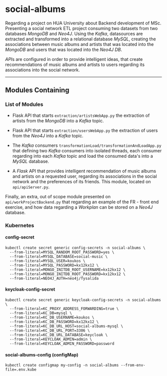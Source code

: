 # social-albums
Regarding a project on HUA University about Backend development of MSc. Presenting a social
network ETL project consuming two datasets from two databases *MongoDB* and *Neo4J*. Using
the *Kafka*, datasources are extracted and transformed into a relational database *MySQL*,
creating the associations between music albums and artists that was located into the *MongoDB*
and users that was located into the *Neo4J DB*.

*API*s are configured in order to provide intelligent ideas, that create recommendations
of music albums and artists to users regarding its associations into the social network.

---

## Modules Containing
### List of Modules

* Flask API that starts `extraction/artistsWebApp.py` the extraction of artists from the
*MongoDB* into a *Kafka* topic.

* Flask API that starts `extraction/usersWebApp.py` the extraction of users from the *Neo4J*
into a *Kafka* topic.

* The *Kafka* consumers `transformationLoad/transformationAndLoadApp.py` that defining
two *Kafka* consumers into isolated threads, each consumer regarding into each *Kafka*
topic and load the consumed data's into a *MySQL* database.

* A *Flask* API that provides intelligent recommendation of music albums and artists on
a requested user, regarding its associations in the social network and the preferences 
of its friends. This module, located on `api/apiServer.py`.


Finally, an extra, out of scope module presented on `api/workProjectBackend.py`
that regarding an example of the FR - front end exercise, and how
data regarding a *Workplan* can be stored on a *Neo4J* database.

### Kubernetes

#### config-secret

```
kubectl create secret generic config-secrets -n social-albums \
  --from-literal=MYSQL_RANDOM_ROOT_PASSWORD=yes \
  --from-literal=MYSQL_DATABASE=social-music \
  --from-literal=MYSQL_USER=koukos \
  --from-literal=MYSQL_PASSWORD=kx12kx12 \
  --from-literal=MONGO_INITDB_ROOT_USERNAME=kx12kx12 \
  --from-literal=MONGO_INITDB_ROOT_PASSWORD=kx12kx12 \
  --from-literal=NEO4J_AUTH=neo4j/fysalida
```

#### keycloak-config-secret

```
kubectl create secret generic keycloak-config-secrets -n social-albums \
  --from-literal=KC_PROXY_ADDRESS_FORWARDING=true \
  --from-literal=KC_DB=mysql \
  --from-literal=KC_DB_USERNAME=koukos \
  --from-literal=KC_DB_PASSWORD=kx12kx12 \
  --from-literal=KC_DB_URL_HOST=social-albums-mysql \
  --from-literal=KC_DB_URL_PORT=3306 \
  --from-literal=KC_DB_URL_DATABASE=keycloak \
  --from-literal=KEYCLOAK_ADMIN=admin \
  --from-literal=KEYCLOAK_ADMIN_PASSWORD=password
```

#### social-albums-config (configMap)

```
kubectl create configmap my-config -n social-albums --from-env-file=.env.kube
```
